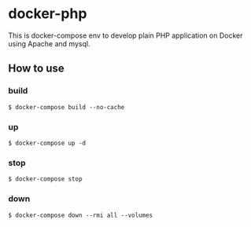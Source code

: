 # docker-php



This is docker-compose env to develop plain PHP application on Docker using Apache and mysql.

## How to use

### build

```shell
$ docker-compose build --no-cache
```

### up

```shell
$ docker-compose up -d
```

### stop

```shell
$ docker-compose stop
```

### down

```shell
$ docker-compose down --rmi all --volumes
```
